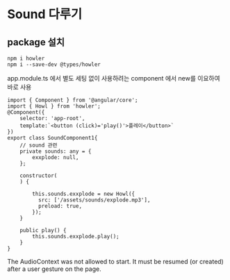 # Sound 다루기
## package 설치
```
npm i howler
npm i --save-dev @types/howler
```

app.module.ts 에서 별도 세팅 없이 사용하려는 component 에서 new를 이요하여 바로 사용
```
import { Component } from '@angular/core';
import { Howl } from 'howler';
@Component({
    selector: 'app-root',
    template:`<button (click)='play()'>플레이</button>`
})
export class SoundComponent1{
    // sound 관련
    private sounds: any = {
        exxplode: null,
    };

    constructor(
    ) {

        this.sounds.exxplode = new Howl({
          src: ['/assets/sounds/explode.mp3'],
          preload: true,
        });
    }

    public play() {
        this.sounds.exxplode.play();
    }
}
```

The AudioContext was not allowed to start. It must be resumed (or created) after a user gesture on the page.